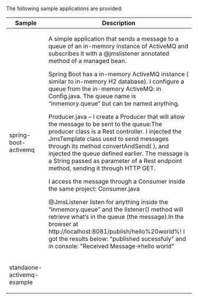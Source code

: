 <div>
<p>The following sample applications are provided:</p>
</div>
<table>




<thead>
<tr>
<th>Sample</th>
<th>Description</th>
</tr>
</thead>
<tbody>
<tr>
<td><p>spring-boot-activemq</p></td>
<td><p>A simple application that sends a message to a queue of an in-memory instance of ActiveMQ and subscribes it with a @jmslistener annotated method of a managed bean.

Spring Boot has a in-memory ActiveMQ instance ( similar to in-memory H2 database). I configure a queue from the in-memory ActiveMQ: in Config.java. The queue name is “inmemory.queue” but can be named anything.

Producer.java – I create a Producer that will allow the message to be sent to the queue:The producer class is a Rest controller. I injected the JmsTemplate class used to send messages through its method convertAndSend( ), and injected the queue defined earlier. The message is a String passed as parameter of a Rest endpoint method, sending it through HTTP GET.

I access the message through a Consumer inside the same project: Consumer.java

@JmsListener listen for anything inside the “inmemory.queue” and the listener() method will retrieve what’s in the queue (the message).In the browser at http://localhost:8081/publish/hello%20world%! I got the results below: "published sucessfuly" and in console: "Received Message->hello world"</p></td>
</tr>
<tr>
<td><p>standaone-activemq-example</p></td>
<td><p></p></td>
</tr>

</tr>
</tbody>
</table></article>
      </div>
